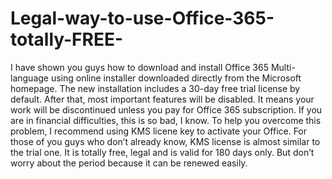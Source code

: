 # Legal-way-to-use-Office-365-totally-FREE-
I have shown you guys how to download and install Office 365 Multi-language using online installer downloaded directly from the Microsoft homepage. The new installation includes a 30-day free trial license by default. After that, most important features will be disabled. It means your work will be discontinued unless you pay for Office 365 subscription. If you are in financial difficulties, this is so bad, I know. To help you overcome this problem, I recommend using KMS licene key to activate your Office. For those of you guys who don’t already know, KMS license is almost similar to the trial one. It is totally free, legal and is valid for 180 days only. But don’t worry about the period because it can be renewed easily.
